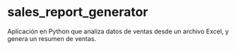 # sales_report_generator
Aplicación en Python que analiza datos de ventas desde un archivo Excel, y genera un resumen de ventas.
